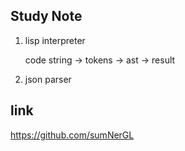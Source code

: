 <!--
 * @Author: your name
 * @Date: 2021-12-23 18:57:13
 * @LastEditTime: 2021-12-23 19:08:54
 * @LastEditors: Please set LastEditors
 * @Description: 打开koroFileHeader查看配置 进行设置: https://github.com/OBKoro1/koro1FileHeader/wiki/%E9%85%8D%E7%BD%AE
 * @FilePath: /study-json-parser-and-interpreter/README.md
-->
## Study Note
1. lisp interpreter


   code string -> tokens -> ast -> result

2. json parser



## link 

https://github.com/sumNerGL